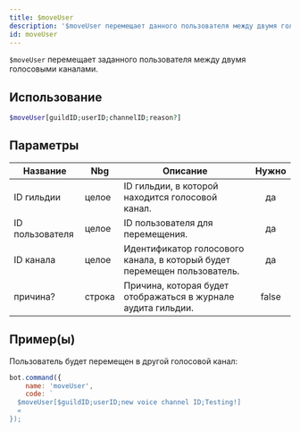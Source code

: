 ```yaml
---
title: $moveUser
description: '$moveUser перемещает данного пользователя между двумя голосовыми каналами.'
id: moveUser
---
```


`$moveUser` перемещает заданного пользователя между двумя голосовыми каналами.

## Использование

```php
$moveUser[guildID;userID;channelID;reason?]
```

## Параметры

| Название        | Nbg    | Описание                                                                 | Нужно |
| --------------- | ------ | ------------------------------------------------------------------------ |:-----:|
| ID гильдии      | целое  | ID гильдии, в которой находится голосовой канал.                         |  да   |
| ID пользователя | целое  | ID пользователя для перемещения.                                         |  да   |
| ID канала       | целое  | Идентификатор голосового канала, в который будет перемещен пользователь. |  да   |
| причина?        | строка | Причина, которая будет отображаться в журнале аудита гильдии.            | false |

## Пример(ы)

Пользователь будет перемещен в другой голосовой канал:

```javascript
bot.command({
    name: 'moveUser',
    code: `
  $moveUser[$guildID;userID;new voice channel ID;Testing!]
  «
});
```